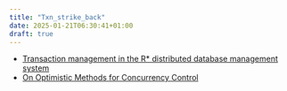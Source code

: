 ```yaml
---
title: "Txn_strike_back"
date: 2025-01-21T06:30:41+01:00
draft: true
---
```



- [Transaction management in the R* distributed database management system](https://dl.acm.org/doi/10.1145/7239.7266)
- [On Optimistic Methods for Concurrency Control](https://www.eecs.harvard.edu/~htk/publication/1981-tods-kung-robinson.pdf)
